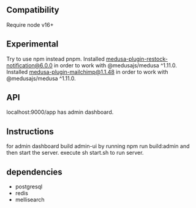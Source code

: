 ## Compatibility
Require node v16+

## Experimental
Try to use npm instead pnpm.
Installed medusa-plugin-restock-notification@6.0.0 in order to work with @medusajs/medusa ^1.11.0.
Installed medusa-plugin-mailchimp@1.1.48 in order to work with @medusajs/medusa ^1.11.0.

## API
localhost:9000/app has admin dashboard.

## Instructions
for admin dashboard build admin-ui by running npm run build:admin and then start the server.
execute sh start.sh to run server.

## dependencies
* postgresql
* redis
* mellisearch
